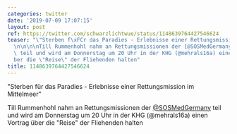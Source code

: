 ```yaml
---
categories: twitter
date: '2019-07-09 17:07:15'
layout: post
ref: https://twitter.com/schwarzlichtwue/status/1148639764427546624
teaser: "\"Sterben f\xFCr das Paradies - Erlebnisse einer Rettungsmission im Mittelmeer\"\
  \n\n\n\nTill Rummenhohl nahm an Rettungsmissionen der [@SOSMedGermany](https://twitter.com/SOSMedGermany)\
  \ teil und wird am Donnerstag um 20 Uhr in der KHG (@mehrals16a) einen Vortrag \xFC\
  ber die \"Reise\" der Fliehenden halten"
title: 1148639764427546624
---
```

"Sterben für das Paradies - Erlebnisse einer Rettungsmission im Mittelmeer"



Till Rummenhohl nahm an Rettungsmissionen der [@SOSMedGermany](https://twitter.com/SOSMedGermany) teil und wird am Donnerstag um 20 Uhr in der KHG (@mehrals16a) einen Vortrag über die "Reise" der Fliehenden halten